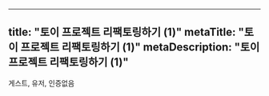 ---
title: "토이 프로젝트 리팩토링하기 (1)"
metaTitle: "토이 프로젝트 리팩토링하기 (1)"
metaDescription: "토이 프로젝트 리팩토링하기 (1)"
----


게스트, 유저, 인증없음

